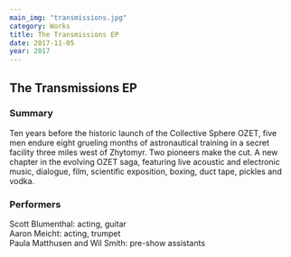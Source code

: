 ```yaml
---
main_img: "transmissions.jpg"
category: Works
title: The Transmissions EP
date: 2017-11-05
year: 2017
---
```

## The Transmissions EP

### Summary

Ten years before the historic launch of the Collective Sphere OZET, five men endure eight grueling months of astronautical training in a secret facility three miles west of Zhytomyr. Two pioneers make the cut. A new chapter in the evolving OZET saga, featuring live acoustic and electronic music, dialogue, film, scientific exposition, boxing, duct tape, pickles and vodka.

### Performers

Scott Blumenthal: acting, guitar<br>
Aaron Meicht: acting, trumpet<br>
Paula Matthusen and Wil Smith: pre-show assistants
